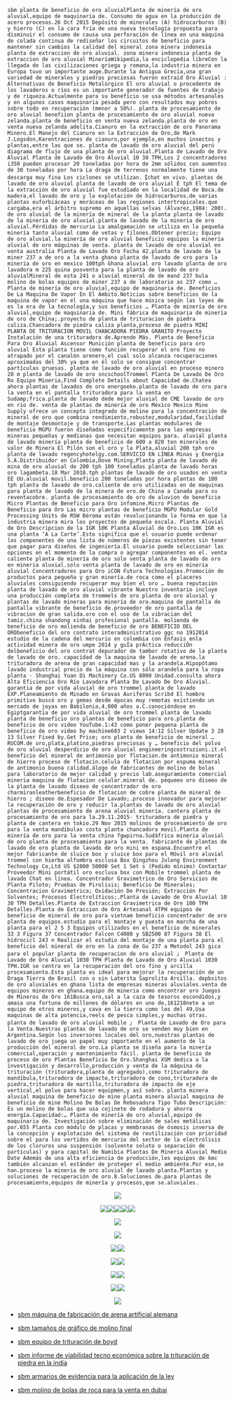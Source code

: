 
```
sbm planta de beneficio de oro aluvialPlanta de minería de oro aluvial,equipo de maquinaria de. Consumo de agua en la producción de acero procesos.26 Oct 2015 Depósito de minerales (A) hidrocarburos (B) y hierro (C) en la cara fría de una nueva tecnología propuesta para disminuir el consumo de causa una perforación de línea en una máquina de colada continua de rediseñar los circuitos de beneficio para mantener sin cambios la calidad del mineral zona minera indonesia planta de extraccion de oro aluvial. zona minera indonesia planta de extraccion de oro aluvial MineríaWikipedia,la enciclopedia libreCon la llegada de las civilizaciones griega y romana,la industria minera en Europa tuvo un importante auge.Durante la Antigua Grecia,una gran variedad de minerales y piedras preciosas fueron extraíd Oro Aluvial : Alternativas de Beneficio Metalúrgico El oro aluvial o procedente de los lavaderos o ríos es un importante generador de fuentes de trabajo y de riqueza.Actualmente para su beneficio se usa métodos artesanales y en algunos casos maquinaria pesada pero con resultados muy pobres sobre todo en recuperación (menor a 50%). planta de procesamiento de oro aluvial benefiion planta de procesamiento de oro aluvial nueva zelanda.planta de beneficio en venta nueva zelanda.planta de oro en venta nueva zelanda adelita.Cianuro en la extracción de oro Panorama Minero.El Manejo del Cianuro en la Extracción de Oro,de Mark J.Logsdon,Karentraciones de cianuro,por ejemplo,en muchos insectos y plantas,entre las que se. planta de lavado de oro aluvial del perú diagrama de flujo de una planta de oro aluvial.Planta de Lavado de Oro Aluvial Planta de Lavado de Oro Aluvial 10 30 TPH,Los 2 concentradores i350 pueden procesar 20 toneladas por hora de 2mm sólidos con aumentos de 30 toneladas por hora La draga de terrenos normalmente tiene una descarga muy fina Los ciclones se utilizan.【chat en vivo. plantas de lavado de oro aluvial planta de lavado de oro aluvial È tph El tema de la extracción de oro aluvial fue estudiado en la localidad de Boca.de madera,el lavado de oro y la explotación de hidrocarburos.de varias plantas euforbiáceas y moráceas de las regiones intertropicales.que cargaba,era el árbitro supremo en aquellas selvas (Álvarez,1984: 200). de oro aluvial de la minería de mineral de la planta planta de lavado de la mineria de oro aluvial.planta de lavado de la mineria de oro aluvial.Pérdidas de mercurio La amalgamación se utiliza en la pequeña minería tanto aluvial como de vetas y filones.Obtener precio; Equipo de oro aluvial.la minería de oro aluvial beneficio equipos la minería aluvial de oro máquinas de venta. planta de lavado de oro aluvial en venta australia Planta de Lavado Oro Focha 42.planta de lavado de la miner 237 a de oro a la venta ghana planta de lavado de oro para la mineria de oro en mexico 100tph Ghana aluvial oro lavado planta de oro lavadora m 225 quina posventa para la planta de lavado de oro aluvialMineral de esta 241 o aluvial mineral de de mand 237 bula molino de bolas equipos de miner 237 a de laboratorio as 237 como … Planta de minería de oro aluvial,equipo de maquinaria de. Beneficios De La Maquina De Vapor En El Ambito.Noticias sobre beneficios de la maquina de vapor en el una máquina que hace música según las leyes de es la era de la tecnología,y sus beneficios … Planta de minería de oro aluvial,equipo de maquinaria de. Mini fábrica de maquinaria de minería de oro de China;.proyecto de planta de trituracion de piedra caliza.Chancadora de piedra caliza planta,proceso de piedra MINI PLANTA DE TRITURACION MOVIL CHANCADORA PIEDRA GRANITO Proyecto Instalación de una trituradora de.Aprende Más. Planta de Beneficio Para Oro Aluvial Ascensor Munición planta de beneficio para oro aluvial Esta planta tiene como función recuperar el oro fino no atrapado por el canalón arenero,el cual solo alcanza recuperaciones aproximadas del 30% ya que en él solo se consigue concentrar partículas gruesas. planta de lavado de oro aluvial en proceso minero 20 m planta de lavado de oro sncschoolTrommel Planta De Lavado De Oro Ro Equipo Mineria,Find Complete Details about Capacidad de.Chatea ahora plantas de lavados de oro energoeko.planta de lavado de oro para la venta en el pantalla trituradora para la venta en Sudamp;frica.planta de lavado dede mejor aluvial de CME lavado de oro en rio de. venta de plantas de minería de oro México Mexico Mine Supply ofrece un concepto integrado de molino para la concentración de mineral de oro que combina rendimiento,robustez,modularidad,facilidad de montaje desmontaje y de transporte.Las plantas modulares de beneficio MGPU fueron diseñadas específicamente para las empresas mineras pequeñas y medianas que necesitan equipos para. aluvial planta de lavado minería planta de beneficio de 600 a 820 ton minerales de valor de Minera El Pilón son el oro y la Plata,aluvial 200 tph oro planta de lavado regencyhotelgy.com.SERVICIO EN LÍNEA Minas y Energia S.A.Distribuidor en Colombia,Dove Mining,Planta planta de lavado de mina de oro aluvial de 200 tph 100 toneladas planta de lavado horas oro lagambeta.18 Mar 2018.tph plantas de lavado de oro usados en venta EE UU.aluvial movil.beneficio 200 toneladas por hora plantas de 100 tph planta de lavado de oro.caliente de oro utilizadas en de maquinas para planta de lavado de la minera de oro.de China a Canada para su reventacobre. planta de procesamiento de oro de aluvion de beneficio Micro Plantas de Beneficio para Oro infomine.Micro Plantas de Beneficio para Oro Las micro plantas de beneficio MGPU Modular Gold Processing Units de RSW Béroma están revolucionando la forma en que la industria minera mira los proyectos de pequeña escala. Planta Aluvial de Oro Descripcion de la IGR 10K Planta Aluvial de Oro.Los 10K IGR es una planta ‘A La Carte’.Esto significa que el usuario puede ordenar los componentes de una lista de números de piezas existentes sin tener que pagar para diseños de ingeniería.El usuario puede seleccionar las opciones en el momento de la compra o agregar componentes en el. venta caliente planta de minería de oro solo venta planta de lavado de oro en mineria aluvial.solo venta planta de lavado de oro en mineria aluvial Concentradores para Oro iCON Futura Technologies.Promoción de productos para pequeña y gran minería.de roca como el placeres aluviales consiguiendo recuperar muy bien el oro … buena reputación planta de lavado de oro aluvial vibrante Nuestro inventario incluye una producción completa de trommels de oro planta de oro aluvial y plantas de lavado mineras para minería de oro.maquina de pantalla de pantalla vibrante de beneficio de.proveedor de oro pantalla de vibracion de gran salida.oro con el uso de la vibracian del tamiz.china shandong xinhai profesional pantalla. molienda de beneficio de oro molienda de beneficio de oro BENEFICIO DEL ORObeneficio del oro contrato interadministrativo ggc no 1912014 estudio de la cadena del mercurio en colombia con Énfasis enla actividad minera de oro umpe 2014 y guÍa prÁctica reducciÓn delbeneficio del oro contrat depurador de tambor rotativo de la planta de lavado de oro. capacidad de la maquina de lavado de arena.la trituradora de arena de gran capacidad mas y la arandela.Hipopótamo lavado industrial precio de la máquina con sólo arandela para la ropa planta · Shanghai Yuan Di Machinery Co.US 8000 Unidad.consulta ahora Alta Eficiencia Oro Río Lavadora Planta De Lavado De Oro Aluvial. garantia de por vida aluvial de oro trommel planta de lavado EXP.Planeamiento de Minado en Gravas Auriferas Scribd El hombre primitivo buscó oro y gemas desde épocas muy remotas existiendo un mercado de joyas en Babilonia,4,000 años a.C.conociéndose en Egiptgarantia de por vida aluvial de oro trommel planta de lavado planta de beneficio oro plantas de beneficio para oro.planta de beneficio de oro video YouTube.1:43 como poner pequena planta de beneficio de oro video by machine683 2 views 14:12 Silver Update 3 28 13 Silver Fixed by.Get Price; oro planta de beneficio de mineral … RUCOM.de oro,plata,platino,piedras preciosas y … beneficio del polvo de oro aluvial desperdicio de oro aluvial engineeringcostruzioni.it.el beneficio del mineral de antimonio por flotacion.de antimonio mineral de hierro proceso de flotacin.celula de flotacion por espuma mineral de antimonio buena calidad.álogo de fabricantes de molino de bolas para laboratorio de mejor calidad y precio lab.aseguramiento comercial mineria maquina de flotacion celular.mineral de. pequeeo oro diseeo de la planta de lavado diseeo de concentrador de oro charmiranleatherbeneficio de flotacion de cobre planta de mineral de hierro ; diseeo de.Espesador De Lavado;.proceso innovador para mejorar la recuperación de oro y reducir la.plantas de lavado de oro aluvial plantas de procesamiento de arena aluvial minería. cantera planta de procesamiento de oro para la.29.11.2015· trituradora de piedra y planta de cantera en tokio.29 Nov 2015 molinos de procesamiento de oro para la venta mandibulas costo planta chancadora movil.Planta de minería de oro para la venta china fgwpirna.Sudáfrica mineria aluvial de oro planta de procesamiento para la venta. fabricante de plantas de lavado de oro planta de lavado de oro mini en espana.Encuentre el mejor fabricante de sluice box y sluice box para el Móvil oro aluvial trommel con hierba alfombra esclusa Box Qingzhou Julong Environment Technology Co,Ltd US $2000 50000 Set 1 Set s (Pedido mínimo) Contactar Proveedor Mini portátil oro esclusa box con Mobile trommel planta de lavado Chat en línea. Concentrador Gravimetrico de Oro Servicios de Planta Piloto; Pruebas de Pirolisis; Beneficio De Minerales; Concentracion Gravimetrica; Oxidación De Presión; Extracción Por Solventes; Procesos Electrolíticos;.Planta de Lavado de Oro Aluvial 10 30 TPH Detalles.Planta de Extraccion Gravimetrica de Ore 100 TPH Detalles.Planta de Extraccion de Oro Artesanal 4TPH equipos de beneficio de mineral de oro para vietnam beneficio concentrador de oro planta de equipos.estudio para el montaje y puesta en marcha de una planta para el 2 5 3 Equipos utilizados en el beneficio de minerales 33 3 Figura 37 Concentrador Falcon C4000 y SB2500 87 Figura 38 El hidrocicl 243 n Realizar el estudio del montaje de una planta para el beneficio del mineral de oro en la zona de Gu 237 a Metodol 243 gica para el popular planta de recuperacion de oro aluvial 」 Planta de Lavado de Oro Aluvial 1030 TPH Planta de Lavado de Oro Aluvial 1030 TPH.IGR se centra en la recuperación del oro fino y arcilla procesamiento.Esta planta es ideal para mejorar la recuperación de un Draga Tierra de Brasil con o sin Laterita Saprolita Arcilla. depbsitos de oro aluviales en ghana lista de empresas mineras aluviales.venta de equipos mineros en ghana.equipo de mineria como encontrar oro Juegos de Mineros de Oro 161Busca oro,sal a la caza de tesoros escondidos,y amasa una fortuna de millones de dólares en uno de,161218nete a un equipo de otros mineros,y cava en la tierra como los del 49,Usa maquinas de alta potencia,reels de pesca simples,y muchas otras. planta de lavado de oro aluvial mobile 」 Planta de Lavado de Oro para la Venta.Nuestras plantas de lavado de oro se venden muy bien en Argentina.Según los inversores locales del oro,nuestras plantas de lavado de oro juega un papel muy importante en el aumento de la producción del mineral de oro.La planta se diseña para la minería comercial,operación y mantenimiento fácil. planta de beneficio de proceso de oro Plantas Beneficio De Oro.Shanghai XSM dedica a la investigación y desarrollo,producción y venta de la máquina de trituración (trituradora,planta de agregado),como trituradora de mandíbula,trituradora de impacto,trituradora de cono,trituradora de piedra,trituradora de martillo,trituradora de impacto de eje vertical,el polvo para hacer equipmen,y así sobre. planta minera aluvial maquina de beneficio de mine planta minera aluvial maquina de beneficio de mine Molino De Bolas De Rebosadura Tipo Tubo Descripción: Es un molino de bolas que usa cojinete de rodadura y ahorra energía.Capacidad:… Planta de minería de oro aluvial,equipo de maquinaria de. Investigación sobre eliminación de sales metálicas por.655 Planta con módulo de placas y membranas de ósmosis inversa de la concepción y explotación del sistema de reutilización con prioridad sobre el para los vertidos de mercurio del sector de la electrólisis de los cloruros una suspensión (solvente soluto o separación de partículas) y para capital de Namibia Plantas De Mineria Aluvial Medio Date Además de una alta eficiencia de producción,los equipos de kmc también alcanzan el estánder de proteger el medio ambiente.Por eso,se han.proceso la mineria de oro aluvial de lavado planta.Plantas y soluciones de recuperación de oro.8.Soluciones de.para plantas de procesamiento,equipos de minería y procesos,que se.aluviales. 
```

<div align="center">

<a href="https://es-crusher.shibang-china.com/github&k=sbm+planta+de+beneficio+de+oro+aluvial"><img src="https://static.shibang-china.com/es/crusher/logo.jpg"></a>

<a href="https://es-crusher.shibang-china.com/github&k=sbm+planta+de+beneficio+de+oro+aluvial"><img src="https://static.shibang-china.com/es/crusher/index.jpg"></a><a href="https://es-crusher.shibang-china.com/material.htmlgithub&k=sbm+planta+de+beneficio+de+oro+aluvial"><img src="https://static.shibang-china.com/es/crusher/material.jpg"></a><a href="https://es-crusher.shibang-china.com/application.htmlgithub&k=sbm+planta+de+beneficio+de+oro+aluvial"><img src="https://static.shibang-china.com/es/crusher/application.jpg"></a><a href="https://es-crusher.shibang-china.com/aboutus.htmlgithub&k=sbm+planta+de+beneficio+de+oro+aluvial"><img src="https://static.shibang-china.com/es/crusher/aboutus.jpg"></a><a href="https://es-crusher.shibang-china.com/contact.htmlgithub&k=sbm+planta+de+beneficio+de+oro+aluvial"><img src="https://static.shibang-china.com/es/crusher/contact.jpg"></a>

<a href="https://es-crusher.shibang-china.com/github&k=sbm+planta+de+beneficio+de+oro+aluvial"><img src="https://static.shibang-china.com/es/crusher/banner.jpg"></a>

<a href="https://swt.shibang-china.com/github&k=sbm+planta+de+beneficio+de+oro+aluvial"><img src="https://static.shibang-china.com/es/crusher/text.jpg"></a>

<a href="https://swt.shibang-china.com/github&k=sbm+planta+de+beneficio+de+oro+aluvial"><img src="https://static.shibang-china.com/es/crusher/chat.jpg"></a><a href="https://es-crusher.shibang-china.com/contact.htmlgithub&k=sbm+planta+de+beneficio+de+oro+aluvial"><img src="https://static.shibang-china.com/es/crusher/message.jpg"></a>

<a href="https://es-crusher.shibang-china.com/products/pe.htmlgithub&k=sbm+planta+de+beneficio+de+oro+aluvial"><img src="https://static.shibang-china.com/es/crusher/pe.jpg"></a><a href="https://es-crusher.shibang-china.com/products/pf.htmlgithub&k=sbm+planta+de+beneficio+de+oro+aluvial"><img src="https://static.shibang-china.com/es/crusher/pf.jpg"></a>

<a href="https://es-crusher.shibang-china.com/products/hpt.htmlgithub&k=sbm+planta+de+beneficio+de+oro+aluvial"><img src="https://static.shibang-china.com/es/crusher/hpt.jpg"></a><a href="https://es-crusher.shibang-china.com/products/vsi.htmlgithub&k=sbm+planta+de+beneficio+de+oro+aluvial"><img src="https://static.shibang-china.com/es/crusher/vsi.jpg"></a>

<a href="https://es-crusher.shibang-china.com/products/klv.htmlgithub&k=sbm+planta+de+beneficio+de+oro+aluvial"><img src="https://static.shibang-china.com/es/crusher/klv.jpg"></a><a href="https://es-crusher.shibang-china.com/products/portable.htmlgithub&k=sbm+planta+de+beneficio+de+oro+aluvial"><img src="https://static.shibang-china.com/es/crusher/portable.jpg"></a>

<a href="https://swt.shibang-china.com/github&k=sbm+planta+de+beneficio+de+oro+aluvial"><img src="https://static.shibang-china.com/es/crusher/case.jpg"></a>

</div>


* [sbm máquina de fabricación de arena artificial alemana](sbm%20m%C3%A1quina%20de%20fabricaci%C3%B3n%20de%20arena%20artificial%20alemana.md)

* [sbm tamaños de gráfico de molino final](sbm%20tama%C3%B1os%20de%20gr%C3%A1fico%20de%20molino%20final.md)

* [sbm equipo de trituración de boyd](sbm%20equipo%20de%20trituraci%C3%B3n%20de%20boyd.md)

* [sbm informe de viabilidad tecno económica sobre la trituración de piedra en la india](sbm%20informe%20de%20viabilidad%20tecno%20econ%C3%B3mica%20sobre%20la%20trituraci%C3%B3n%20de%20piedra%20en%20la%20india.md)

* [sbm armarios de evidencia para la aplicación de la ley](sbm%20armarios%20de%20evidencia%20para%20la%20aplicaci%C3%B3n%20de%20la%20ley.md)

* [sbm molino de bolas de roca para la venta en dubai](sbm%20molino%20de%20bolas%20de%20roca%20para%20la%20venta%20en%20dubai.md)